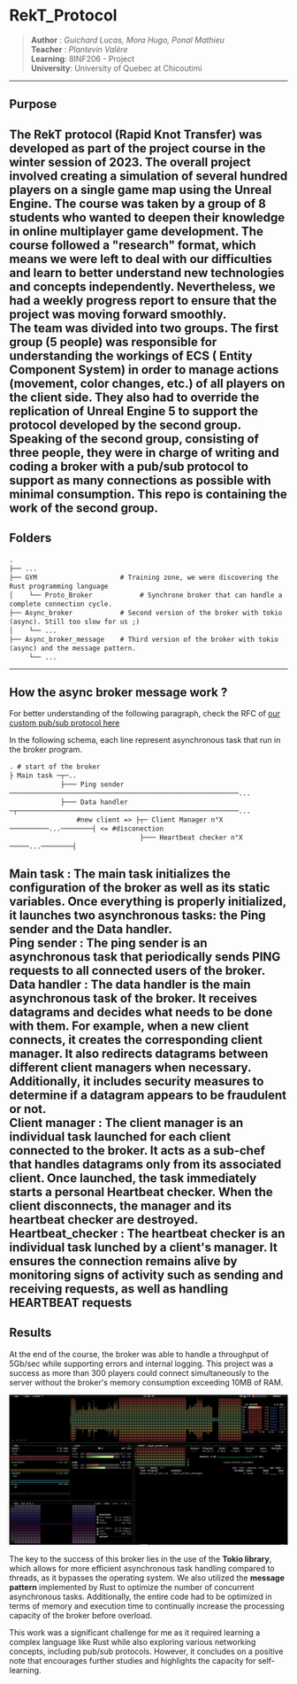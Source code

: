 # RekT_Protocol

> **Author** : *Guichard Lucas, Mora Hugo, Ponal Mathieu*<br>
> **Teacher** : *Plantevin Valère*<br>
> **Learning**: 8INF206 - Project<br>
> **University**: University of Quebec at Chicoutimi
---
## Purpose

The RekT protocol (Rapid Knot Transfer) was developed as part of the project course in the winter session of 2023. The
overall project involved creating a simulation of several hundred players on a single game map using the Unreal Engine.
The course was taken by a group of 8 students who wanted to deepen their knowledge in online multiplayer game
development. The course followed a "research" format, which means we were left to deal with our difficulties and learn
to better understand new technologies and concepts independently. Nevertheless, we had a weekly progress report to
ensure that the project was moving forward smoothly.<br>
The team was divided into two groups. The first group (5 people) was responsible for understanding the workings of ECS (
Entity Component System) in order to manage actions (movement, color changes, etc.) of all players on the client side.
They also had to override the replication of Unreal Engine 5 to support the protocol developed by the second group.
Speaking of the second group, consisting of three people, they were in charge of writing and coding a broker with a
pub/sub protocol to support as many connections as possible with minimal consumption. This repo is containing the work
of the second group.
---
## Folders

    .
    ├── ...
    ├── GYM                     # Training zone, we were discovering the Rust programming language
    │    └── Proto_Broker            # Synchrone broker that can handle a complete connection cycle.
    ├── Async_broker            # Second version of the broker with tokio (async). Still too slow for us ;)
    │    └── ...
    ├── Async_broker_message    # Third version of the broker with tokio (async) and the message pattern. 
         └── ...                
---
## How the async broker message work ?

For better understanding of the following paragraph, check the RFC
of [our custom pub/sub protocol here](https://docs.google.com/document/d/14CvwkXtRae_5xV28Figp6gdxwyYd5Fqvls8pvmseKAI/edit?usp=sharing)

In the following schema, each line represent asynchronous task that run in the broker program.

    . # start of the broker
    ├ Main task ─┬─..                                                  
                 ├─── Ping sender  ──────────────────────────────────────────────────────────...
                 ├─── Data handler ─┬────────────────────────────────────────────────────────...                   
                     #new client => ├┬─ Client Manager n°X ──────────...────────┤ <= #disconection
                                     ├─── Heartbeat checker n°X ─────...────────┤

**Main task :** The main task initializes the configuration of the broker as well as its static variables. Once
everything is properly initialized, it launches two asynchronous tasks: the **Ping sender** and the **Data handler**.<br>
**Ping sender :** The ping sender is an asynchronous task that periodically sends PING requests to all connected users
of the broker.<br>
**Data handler :** The data handler is the main asynchronous task of the broker. It receives datagrams and decides what
needs to be done with them. For example, when a new client connects, it creates the corresponding client manager. It
also redirects datagrams between different client managers when necessary. Additionally, it includes security measures
to determine if a datagram appears to be fraudulent or not.<br>
**Client manager :** The client manager is an individual task launched for each client connected to the broker. It acts
as a sub-chef that handles datagrams only from its associated client. Once launched, the task immediately starts a
personal Heartbeat checker. When the client disconnects, the manager and its heartbeat checker are
destroyed.<br>
**Heartbeat_checker :** The heartbeat checker is an individual task lunched by a client's manager. It ensures the
connection remains alive by monitoring signs of activity such as sending and receiving requests,
as well as handling HEARTBEAT requests
---
## Results

At the end of the course, the broker was able to handle a throughput of 5Gb/sec while supporting errors and internal
logging. This project was a success as more than 300 players could connect simultaneously to the server without the
broker's memory consumption exceeding 10MB of RAM.

![async_broker_message_performance.png](ressources/async_broker_message_performance.png)

The key to the success of this broker lies in the use of the **Tokio library**, which allows for more efficient
asynchronous
task handling compared to threads, as it bypasses the operating system. We also utilized the **message pattern**
implemented
by Rust to optimize the number of concurrent asynchronous tasks. Additionally, the entire code had to be optimized in
terms of memory and execution time to continually increase the processing capacity of the broker before overload.

This work was a significant challenge for me as it required learning a complex language like Rust while also exploring
various networking concepts, including pub/sub protocols. However, it concludes on a positive note that encourages
further studies and highlights the capacity for self-learning.